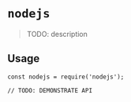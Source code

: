 # `nodejs`

> TODO: description

## Usage

```
const nodejs = require('nodejs');

// TODO: DEMONSTRATE API
```

